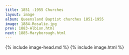 ```yaml
---
title: 1851 -1955 Churches
layout: image
album: Queensland Baptist churches 1851-1955
image: 1884-Rosalie.jpg
prev: 1883-Albion.html
next: 1885-Maryborough.html
---
```

 {% include image-head.md %}
{% include image.html %}